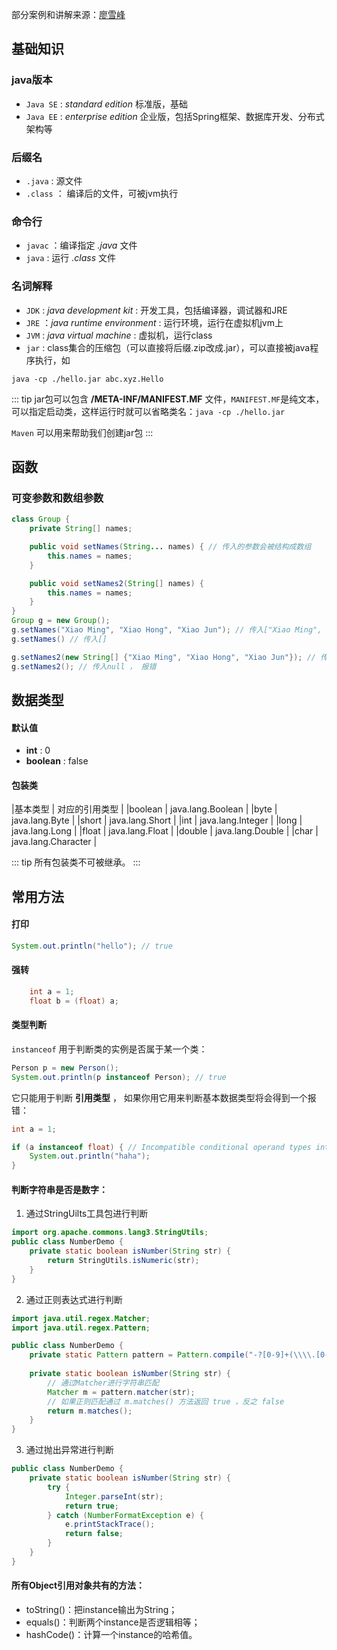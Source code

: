 部分案例和讲解来源：[廖雪峰](https://www.liaoxuefeng.com/wiki/1252599548343744/1255876875896416)

## 基础知识

### java版本

-   `Java SE` : *standard edition* 标准版，基础
-   `Java EE` : *enterprise edition* 企业版，包括Spring框架、数据库开发、分布式架构等

### 后缀名
-   `.java` : 源文件
-   `.class` ： 编译后的文件，可被jvm执行

### 命令行
-   `javac` ：编译指定 *.java* 文件
-   `java` : 运行 *.class* 文件


### 名词解释

-   `JDK` : *java development kit*  : 开发工具，包括编译器，调试器和JRE
-   `JRE` ：*java runtime environment* : 运行环境，运行在虚拟机jvm上
-   `JVM` : *java virtual machine* : 虚拟机，运行class
-   `jar` : class集合的压缩包（可以直接将后缀.zip改成.jar），可以直接被java程序执行，如

```
java -cp ./hello.jar abc.xyz.Hello
```

::: tip
jar包可以包含 **/META-INF/MANIFEST.MF** 文件，`MANIFEST.MF`是纯文本，可以指定启动类，这样运行时就可以省略类名：`java -cp ./hello.jar`

`Maven` 可以用来帮助我们创建jar包
:::

## 函数

### 可变参数和数组参数

```java
class Group {
    private String[] names;

    public void setNames(String... names) { // 传入的参数会被结构成数组
        this.names = names;
    }

    public void setNames2(String[] names) { 
        this.names = names;
    }
}
Group g = new Group();
g.setNames("Xiao Ming", "Xiao Hong", "Xiao Jun"); // 传入["Xiao Ming", "Xiao Hong", "Xiao Jun"]
g.setNames() // 传入[]

g.setNames2(new String[] {"Xiao Ming", "Xiao Hong", "Xiao Jun"}); // 传入["Xiao Ming", "Xiao Hong", "Xiao Jun"]
g.setNames2(); // 传入null ， 报错
```

## 数据类型

#### 默认值

-   **int** : 0
-   **boolean** : false

#### 包装类

|基本类型 |	对应的引用类型 |
|boolean |	java.lang.Boolean |
|byte |	java.lang.Byte |
|short |	java.lang.Short |
|int |	java.lang.Integer |
|long |	java.lang.Long |
|float |	java.lang.Float |
|double |	java.lang.Double |
|char |	java.lang.Character |

::: tip
所有包装类不可被继承。
:::

## 常用方法

#### 打印
```java
System.out.println("hello"); // true
```

#### 强转

```java
    int a = 1;
    float b = (float) a;
```

#### 类型判断

`instanceof` 用于判断类的实例是否属于某一个类：

```java
Person p = new Person();
System.out.println(p instanceof Person); // true
```

它只能用于判断 **引用类型** ， 如果你用它用来判断基本数据类型将会得到一个报错： 

```java
int a = 1;

if (a instanceof float) { // Incompatible conditional operand types int and float
    System.out.println("haha");
}
```

#### 判断字符串是否是数字：

1. 通过StringUilts工具包进行判断

```java
import org.apache.commons.lang3.StringUtils;
public class NumberDemo {
    private static boolean isNumber(String str) {
        return StringUtils.isNumeric(str);
    }
}
```

2.  通过正则表达式进行判断

```java
import java.util.regex.Matcher;
import java.util.regex.Pattern;

public class NumberDemo {
    private static Pattern pattern = Pattern.compile("-?[0-9]+(\\\\.[0-9]+)?");
    
    private static boolean isNumber(String str) {
        // 通过Matcher进行字符串匹配
        Matcher m = pattern.matcher(str);
        // 如果正则匹配通过 m.matches() 方法返回 true ，反之 false
        return m.matches();
    }
}
```

3.  通过抛出异常进行判断

```java
public class NumberDemo {
    private static boolean isNumber(String str) {
        try {
            Integer.parseInt(str);
            return true;
        } catch (NumberFormatException e) {
            e.printStackTrace();
            return false;
        }
    }
}
```

#### 所有Object引用对象共有的方法：

-   toString()：把instance输出为String；
-   equals()：判断两个instance是否逻辑相等；
-   hashCode()：计算一个instance的哈希值。

